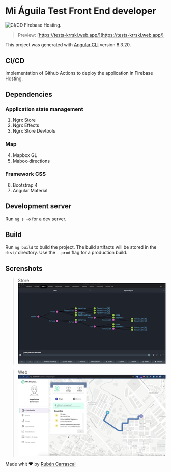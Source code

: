 # Mi Águila Test Front End developer

![CI/CD Firebase Hosting.](https://github.com/krrskl/miaguila-test/workflows/CI/CD%20Firebase%20Hosting./badge.svg)

> Preview: [https://tests-krrskl.web.app/](https://tests-krrskl.web.app/)

This project was generated with [Angular CLI](https://github.com/angular/angular-cli) version 8.3.20.

## CI/CD

Implementation of Github Actions to deploy the application in Firebase Hosting.

## Dependencies

### Application state management

1. Ngrx Store
2. Ngrx Effects
3. Ngrx Store Devtools

### Map

4. Mapbox GL
5. Mabox-directions

### Framework CSS

6. Bootstrap 4
7. Angular Material

## Development server

Run `ng s -o` for a dev server.

## Build

Run `ng build` to build the project. The build artifacts will be stored in the `dist/` directory. Use the `--prod` flag for a production build.

## Screnshots

> Store
> ![Store](screenshots/store.png?raw=true "Store")

> Web
> ![Web](screenshots/web.png?raw=true "Web application")

Made whit ❤️ by [Rubén Carrascal](https://krrskl.github.io/)
